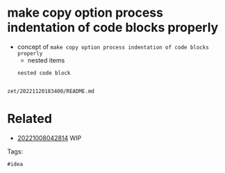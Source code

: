 # make copy option process indentation of code blocks properly

- concept of `make copy option process indentation of code blocks properly`
  - nested items
  ```
  nested code block
  ```

```
```

` zet/20221120183400/README.md `

# Related

- [20221008042814](/zet/20221008042814/README.md) WIP

Tags:

    #idea
